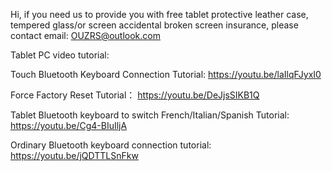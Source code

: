 Hi, if you need us to provide you with free tablet protective leather case, tempered glass/or screen accidental broken screen insurance, please contact email: OUZRS@outlook.com

Tablet PC video tutorial:

Touch Bluetooth Keyboard Connection Tutorial:      https://youtu.be/laIlqFJyxI0

Force Factory Reset Tutorial：      https://youtu.be/DeJjsSIKB1Q

Tablet Bluetooth keyboard to switch French/Italian/Spanish Tutorial:      https://youtu.be/Cg4-BIuIljA

Ordinary Bluetooth keyboard connection tutorial:    https://youtu.be/jQDTTLSnFkw
